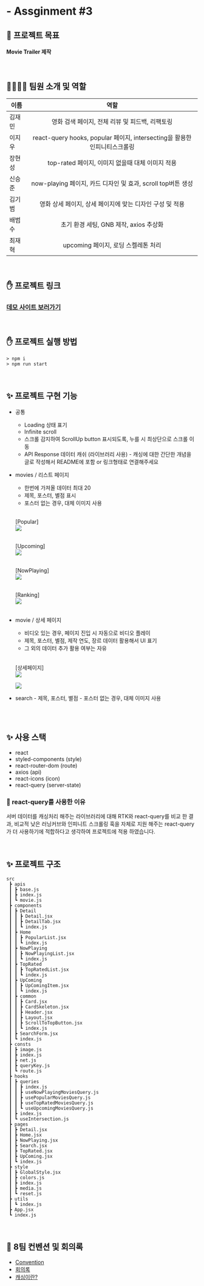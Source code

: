 # - Assginment #3

## 📕 프로젝트 목표

#### Movie Trailer 제작

<br/>

## 👨‍👩‍👧‍👧 팀원 소개 및 역할

| 이름   |                                   역할                                    |
| ------ | :-----------------------------------------------------------------------: |
| 김재민 |              영화 검색 페이지, 전체 리뷰 및 피드백, 리팩토링              |
| 이지우 | react-query hooks, popular 페이지, intersecting을 활용한 인피니티스크롤링 |
| 장현성 |             top-rated 페이지, 이미지 없을때 대체 이미지 적용              |
| 신승준 |       now-playing 페이지, 카드 디자인 및 효과, scroll top버튼 생성        |
| 김기범 |         영화 상세 페이지, 상세 페이지에 맞는 디자인 구성 및 적용          |
| 배범수 |                  초기 환경 세팅, GNB 제작, axios 추상화                   |
| 최재혁 |                    upcoming 페이지, 로딩 스켈레톤 처리                    |

</br>

## ✋ 프로젝트 링크

<h3><a href='http://pre-onboarding-wanted-deploy-test-metamong.s3-website.ap-northeast-2.amazonaws.com/'>데모 사이트 보러가기</a></h3>

</br>

## ✋ 프로젝트 실행 방법

```
> npm i
> npm run start
```

</br>

## ✨ 프로젝트 구현 기능

- 공통

  - Loading 상태 표기
  - Infinite scroll
  - 스크롤 감지하여 ScrollUp button 표시되도록, 누를 시 최상단으로 스크롤 이동
  - API Response 데이터 캐쉬 (라이브러리 사용) - 캐싱에 대한 간단한 개념을 글로 작성해서 README에 포함 or 링크형태로 연결해주세요
    </br>

- movies / 리스트 페이지

  - 한번에 가져올 데이터 최대 20
  - 제목, 포스터, 별점 표시
  - 포스터 없는 경우, 대체 이미지 사용
    </br>
    </br>

  [Popular]  
  <img src="https://user-images.githubusercontent.com/54323527/189018675-6b9c05e9-b435-4368-9b60-b5aba17d037f.png">
  </br>
  </br>

  [Upcoming]  
  <img src="https://user-images.githubusercontent.com/54323527/189018688-63c5cacf-9409-492e-9e0d-6c5ea1d9cfe8.png">
  </br>
  </br>

  [NowPlaying]  
  <img src="https://user-images.githubusercontent.com/54323527/189019419-dcf51de0-bb14-4c79-8b2f-a4c0d5de65d5.png">
  </br>
  </br>

  [Ranking]  
  <img src="https://user-images.githubusercontent.com/54323527/189018700-33bb6e57-c612-419a-bbc7-1273764d6d40.png">
  </br>
  </br>

- movie / 상세 페이지

  - 비디오 있는 경우, 페이지 진입 시 자동으로 비디오 플레이
  - 제목, 포스터, 별점, 제작 연도, 장르 데이터 활용해서 UI 표기
  - 그 외의 데이터 추가 활용 여부는 자유
    </br>
    </br>

  [상세페이지]  
  <img src="https://user-images.githubusercontent.com/54323527/189020997-e1d50fb3-db0e-4840-97d0-196933b80184.png">

  <img src="https://user-images.githubusercontent.com/54323527/189021537-53d32c64-9674-422d-bbca-da1c721ebea7.png">

- search - 제목, 포스터, 별점 - 포스터 없는 경우, 대체 이미지 사용

  </br>
  </br>

## ✨ 사용 스택

- react
- styled-components (style)
- react-router-dom (route)
- axios (api)
- react-icons (icon)
- react-query (server-state)

### 🚀 react-query를 사용한 이유

서버 데이터를 캐싱처리 해주는 라이브러리에 대해 RTK와 react-query를 비교 한 결과, 비교적 낮은 러닝커브와 인피니트 스크롤링 훅을 자체로 지원 해주는 react-query가 더 사용하기에 적합하다고 생각하여 프로젝트에 적용 하였습니다.

</br>

## ✨ 프로젝트 구조

```
src
 ┣ apis
 ┃ ┣ base.js
 ┃ ┣ index.js
 ┃ ┗ movie.js
 ┣ components
 ┃ ┣ Detail
 ┃ ┃ ┣ Detail.jsx
 ┃ ┃ ┣ DetailTab.jsx
 ┃ ┃ ┗ index.js
 ┃ ┣ Home
 ┃ ┃ ┣ PopularList.jsx
 ┃ ┃ ┗ index.js
 ┃ ┣ NowPlaying
 ┃ ┃ ┣ NowPlayingList.jsx
 ┃ ┃ ┗ index.js
 ┃ ┣ TopRated
 ┃ ┃ ┣ TopRatedList.jsx
 ┃ ┃ ┗ index.js
 ┃ ┣ UpComing
 ┃ ┃ ┣ UpComingItem.jsx
 ┃ ┃ ┗ index.js
 ┃ ┣ common
 ┃ ┃ ┣ Card.jsx
 ┃ ┃ ┣ CardSkeleton.jsx
 ┃ ┃ ┣ Header.jsx
 ┃ ┃ ┣ Layout.jsx
 ┃ ┃ ┣ ScrollToTopButton.jsx
 ┃ ┃ ┗ index.js
 ┃ ┣ SearchForm.jsx
 ┃ ┗ index.js
 ┣ consts
 ┃ ┣ image.js
 ┃ ┣ index.js
 ┃ ┣ net.js
 ┃ ┣ queryKey.js
 ┃ ┗ route.js
 ┣ hooks
 ┃ ┣ queries
 ┃ ┃ ┣ index.js
 ┃ ┃ ┣ useNowPlayingMoviesQuery.js
 ┃ ┃ ┣ usePopularMoviesQuery.js
 ┃ ┃ ┣ useTopRatedMoviesQuery.js
 ┃ ┃ ┗ useUpcomingMoviesQuery.js
 ┃ ┣ index.js
 ┃ ┗ useIntersection.js
 ┣ pages
 ┃ ┣ Detail.jsx
 ┃ ┣ Home.jsx
 ┃ ┣ NowPlaying.jsx
 ┃ ┣ Search.jsx
 ┃ ┣ TopRated.jsx
 ┃ ┣ UpComing.jsx
 ┃ ┗ index.js
 ┣ style
 ┃ ┣ GlobalStyle.jsx
 ┃ ┣ colors.js
 ┃ ┣ index.js
 ┃ ┣ media.js
 ┃ ┗ reset.js
 ┣ utils
 ┃ ┗ index.js
 ┣ App.jsx
 ┗ index.js
```

</br>

## 📖 8팀 컨벤션 및 회의록

- [Convention](https://www.notion.so/6a7522b6be6348d3b9e8e522c0c76053)
- [회의록](https://www.notion.so/2022-09-06-27035c5750a7490e84528f46212548af)
- [캐싱이란?](https://www.notion.so/a968ca21c15246f7babd04b3f2592e2c)

